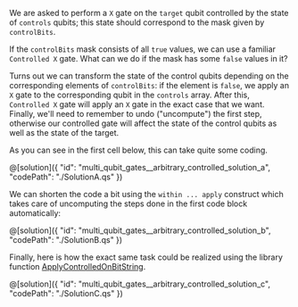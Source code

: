 We are asked to perform a `X` gate on the `target` qubit controlled by the state of `controls` qubits; this state should correspond to the mask given by `controlBits`.

If the `controlBits` mask consists of all `true` values, we can use a familiar `Controlled X` gate. What can we do if the mask has some `false` values in it?

Turns out we can transform the state of the control qubits depending on the corresponding elements of `controlBits`: if the element is `false`, we apply an `X` gate to the corresponding qubit in the `controls` array. After this, `Controlled X` gate will apply an `X` gate in the exact case that we want.
Finally, we'll need to remember to undo (\"uncompute\") the first step, otherwise our controlled gate will affect the state of the control qubits as well as the state of the target.

As you can see in the first cell below, this can take quite some coding.

@[solution]({
    "id": "multi_qubit_gates__arbitrary_controlled_solution_a",
    "codePath": "./SolutionA.qs"
})

We can shorten the code a bit using the `within ... apply` construct which takes care of uncomputing the steps done in the first code block automatically:

@[solution]({
    "id": "multi_qubit_gates__arbitrary_controlled_solution_b",
    "codePath": "./SolutionB.qs"
})

Finally, here is how the exact same task could be realized using the library function [ApplyControlledOnBitString](https://learn.microsoft.com/en-us/qsharp/api/qsharp/microsoft.quantum.canon.applycontrolledonbitstring).

@[solution]({
    "id": "multi_qubit_gates__arbitrary_controlled_solution_c",
    "codePath": "./SolutionC.qs"
})
